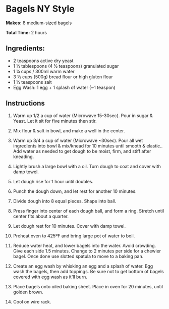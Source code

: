 # Bagels NY Style

**Makes:** 8 medium-sized bagels

**Total Time:** 2 hours


## Ingredients:
* 2 teaspoons active dry yeast
* 1 ½ tablespoons (4 ½ teaspoons) granulated sugar
* 1 ¼ cups / 300ml warm water 
* 3 ½ cups (500g) bread flour or high gluten flour
* 1 ½ teaspoons salt
* Egg Wash: 1 egg + 1 splash of water (~1 teaspon)

## Instructions
1. Warm up 1/2 a cup of water (Microwave 15-30sec). Pour in sugar & Yeast. Let it sit for five minutes then stir.

2. Mix flour & salt in bowl, and make a well in the center.

3. Warm up 3/4 a cup of water (Microwave ~30sec). Pour all wet ingredients into bowl & mix/knead for 10 minutes until smooth & elastic.. Add water as needed to get dough to be moist, firm, and stiff after kneading.

4. Lightly brush a large bowl with a oil. Turn dough to coat and cover with damp towel.

5. Let dough rise for 1 hour until doubles.

6. Punch the dough down, and let rest for another 10 minutes.

7. Divide dough into 8 equal pieces. Shape into ball.

8. Press finger into center of each dough ball, and form a ring. Stretch until center fits about a quarter.

9. Let dough rest for 10 minutes. Cover with damp towel.

10. Preheat oven to 425ºF and bring large pot of water to boil.

11. Reduce water heat, and lower bagels into the water. Avoid crowding. Give each side 1.5 minutes. Change to 2 minutes per side for a chewier bagel. Once done use slotted spatula to move to a baking pan.

12. Create an egg wash by whisking an egg and a splash of water. Egg wash the bagels, then add toppings. Be sure not to get bottom of bagels covered with egg wash as it'll burn.

13. Place bagels onto oiled baking sheet. Place in oven for 20 minutes, until golden brown.

14. Cool on wire rack.


